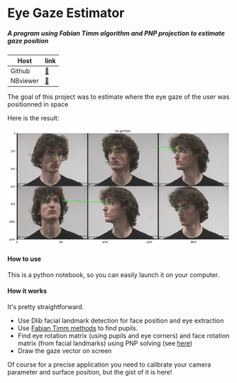 # Eye Gaze Estimator

##### A program using Fabian Timm algorithm and PNP projection to estimate gaze position
|Host|link|
|---|---|
| Github | [:link:](https://github.com/BenjaminPoilve/Eye-Gaze-Estimator/blob/master/Main.ipynb)   |
|  NBviewer |  [:link:](https://nbviewer.jupyter.org/github/BenjaminPoilve/Eye-Gaze-Estimator/blob/master/Main.ipynb) |

The goal of this project was to estimate where the eye gaze of the user was positionned in space

Here is the result:

![](./demo.png)

#### How to use

This is a python notebook, so you can easily launch it on your computer.


#### How it works

It's pretty straightforward.

* Use Dlib facial landmark detection for face position and eye extraction
* Use [Fabian Timm methods](https://www.researchgate.net/publication/221415814_Accurate_Eye_Centre_Localisation_by_Means_of_Gradients) to find pupils.
* Find eye rotation matrix (using pupils and eye corners) and face rotation matrix (from facial landmarks) using PNP solving (see [here](https://www.morethantechnical.com/2010/03/19/quick-and-easy-head-pose-estimation-with-opencv-w-code/))
* Draw the gaze vector on screen

Of course for a precise application you need to calibrate your camera parameter and surface position, but the gist of it is here! 
